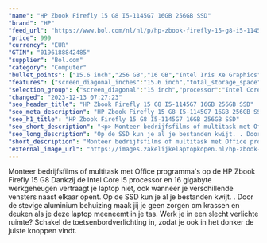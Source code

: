 ```yaml
---
"name": "HP Zbook Firefly 15 G8 I5-1145G7 16GB 256GB SSD"
"brand": "HP"
"feed_url": "https://www.bol.com/nl/nl/p/hp-zbook-firefly-15-g8-i5-1145g7-16gb-256gb-ssd/9300000156568339"
"price": 999
"currency": "EUR"
"GTIN": "0196188842485"
"supplier": "Bol.com"
"category": "Computer"
"bullet_points": ["15.6 inch","256 GB","16 GB","Intel Iris Xe Graphics"]
"features": {"screen_diagonal_inches":"15.6 inch","total_storage_space":"256 GB","memory_size":"16 GB","graphics_card":"Intel Iris Xe Graphics"}
"selection_group": {"screen_diagonal":"15 inch","processor":"Intel Core i5","changed_price_past_3_days":false,"product_family":"Zbook"}
"changed": "2023-12-13 07:27:23"
"seo_header_title": "HP Zbook Firefly 15 G8 I5-1145G7 16GB 256GB SSD"
"seo_meta_description": "HP Zbook Firefly 15 G8 I5-1145G7 16GB 256GB SSD"
"seo_h1_title": "HP Zbook Firefly 15 G8 I5-1145G7 16GB 256GB SSD"
"seo_short_description": "<p> Monteer bedrijfsfilms of multitask met Office programma's op de HP Zbook Firefly 15 G8 Dankzij de Intel Core i5 processor en 16 gigabyte werkgeheugen vertraagt je laptop niet, ook wanneer je verschillende vensters naast elkaar opent."
"seo_long_description": "Op de SSD kun je al je bestanden kwijt. . Door de stevige aluminium behuizing maak jij je geen zorgen om krassen en deuken als je deze laptop meeneemt in je tas. Werk je in een slecht verlichte ruimte? Schakel de toetsenbordverlichting in, zodat je ook in het donker de juiste knoppen vindt. </p>"
"short_description": "Monteer bedrijfsfilms of multitask met Office programma's op de HP Zbook Firefly 15 G8 Dankzij de Intel Core i5 processor en 16 gigabyte werkgeheugen vertraagt je laptop niet, ook wanneer je verschillende vensters naast elkaar opent. Op de SSD kun je al je bestanden kwijt. . Door de stevige aluminium behuizing maak jij je geen zorgen om krassen en deuken als je deze laptop meeneemt in je tas. Werk je in een slecht verlichte ruimte? Schakel de toetsenbordverlichting in, zodat je ook in het donker de juiste knoppen vindt."
"external_image_url": "https://images.zakelijkelaptopkopen.nl/hp-zbook-firefly-15-g8-i5-1145g7-16gb-256gb-ssd.webp"
---
```


<p> Monteer bedrijfsfilms of multitask met Office programma's op de HP Zbook Firefly 15 G8 Dankzij de Intel Core i5 processor en 16 gigabyte werkgeheugen vertraagt je laptop niet, ook wanneer je verschillende vensters naast elkaar opent. Op de SSD kun je al je bestanden kwijt. . Door de stevige aluminium behuizing maak jij je geen zorgen om krassen en deuken als je deze laptop meeneemt in je tas. Werk je in een slecht verlichte ruimte? Schakel de toetsenbordverlichting in, zodat je ook in het donker de juiste knoppen vindt. </p>